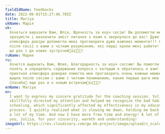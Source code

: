 ```yaml
---
fieldIdName: feedbacks
date: 2022-06-01T15:27:46.785Z
title: Mariya
ukName: Марія
uk:
  Хочеться виразити Вам, Юлія, Вдячність за коуч сесію! Ви допомогли мені
  зрозуміти і визначити зміст питання з яким я звернулася до вас! Дуже приємна
  атмосфера довіри допомогла мені проговорити дуже важливі моменти!!! Я вийшла
  після сесії з вами з чітким розумінням, які перші кроки мені робити! Дякую🙏
  ще раз і до нових зустрічей👏👍🤝💯👏!
ruName: Мария
ru:
  Хочется выразить Вам, Юлия, Благодарность за коуч сессию! Вы помогли мне
  понять и определить содержание вопроса с которым я обратилась к вам! Очень
  приятная атмосфера доверия помогла мне проговорить очень важные моменты! Я
  вышла после сессии с вами с четким пониманием, какие первые шаги мне делать!
  Спасибо🙏 еще раз и к новым встречам👏👍🤝💯👏!
enName: Mariya
en:
  I want to express my sincere gratitude for the coaching session. Yuliya
  skillfully directed my attention and helped me recognize the bad habits of my
  schooling, which significantly affected my effectiveness in my educational
  process. I quickly realized what is slowing me down, holding me back and takes
  a lot of my time. And now I have more free time and energy! A lot of thanks to
  you, Juliia, for your sincerity, warmth and understanding!
imageUrl: https://res.cloudinary.com/gw-bb-project/image/upload/c_scale,f_auto,q_auto/v1660805186/content-photo/about1_z7ieky.jpg
---
```

